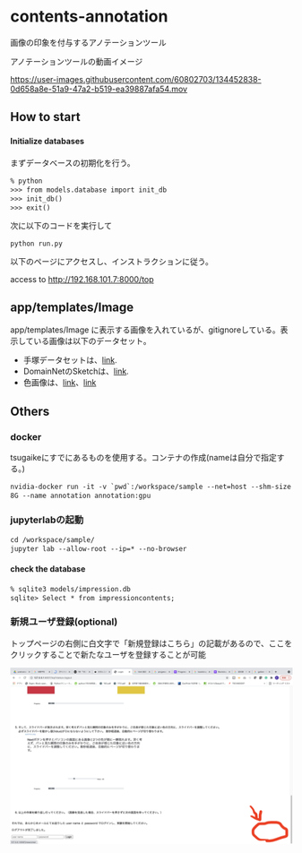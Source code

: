 # contents-annotation

画像の印象を付与するアノテーションツール

アノテーションツールの動画イメージ

https://user-images.githubusercontent.com/60802703/134452838-0d658a8e-51a9-47a2-b519-ea39887afa54.mov


## How to start 
#### Initialize databases　
まずデータベースの初期化を行う。
```
% python
>>> from models.database import init_db
>>> init_db()
>>> exit()
```
次に以下のコードを実行して
```
python run.py
```
以下のページにアクセスし、インストラクションに従う。

access to http://192.168.101.7:8000/top

## app/templates/Image
app/templates/Image に表示する画像を入れているが、gitignoreしている。表示している画像は以下のデータセット。
* 手塚データセットは、[link](https://keio.app.box.com/s/s3pbq6na714vbbsh4hjuje267agrb74k). 
* DomainNetのSketchは、[link](http://ai.bu.edu/M3SDA/). 
* 色画像は、[link](https://www.color-sample.com/)、[link](http://machizukan.net/DK/bg_color_jis/file.pdf)

## Others
### docker

tsugaikeにすでにあるものを使用する。コンテナの作成(nameは自分で指定する。)
```
nvidia-docker run -it -v `pwd`:/workspace/sample --net=host --shm-size 8G --name annotation annotation:gpu
```


### jupyterlabの起動
```
cd /workspace/sample/
jupyter lab --allow-root --ip=* --no-browser
```


#### check the database
```
% sqlite3 models/impression.db
sqlite> Select * from impressioncontents;
```


### 新規ユーザ登録(optional)

トップページの右側に白文字で「新規登録はこちら」の記載があるので、ここをクリックすることで新たなユーザを登録することが可能

![新規ユーザ登録](app/templates/instruction/newuser.png "サンプル")